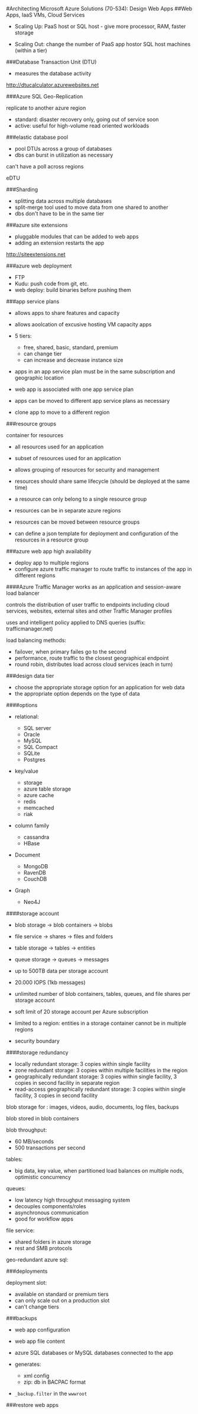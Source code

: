#Architecting Microsoft Azure Solutions (70-534): Design Web Apps
##Web Apps, IaaS VMs, Cloud Services

- Scaling Up: PaaS host or SQL host - give more processor, RAM, faster storage

- Scaling Out: change the number of PaaS app hostor SQL host machines (within a tier)

###Database Transaction Unit (DTU)

- measures the database activity

http://dtucalculator.azurewebsites.net

###Azure SQL Geo-Replication

replicate to another azure region

- standard: disaster recovery only, going out of service soon
- active: useful for high-volume read oriented workloads

###elastic database pool

- pool DTUs across a group of databases
- dbs can burst in utilization as necessary

can't have a poll across regions

eDTU

###Sharding

- splitting data across multiple databases
- split-merge tool used to move data from one shared to another
- dbs don't have to be in the same tier


###azure site extensions

- pluggable modules that can be added to web apps
- adding an extension restarts the app

http://siteextensions.net

###azure web deployment

- FTP
- Kudu: push code from git, etc.
- web deploy: build binaries before pushing them

###app service plans

- allows apps to share features and capacity
- allows aoolcation of excusive hosting VM capacity apps
- 5 tiers:
    * free, shared, basic, standard, premium
    * can change tier
    * can increase and decrease instance size
    
- apps in an app service plan must be in the same subscription and geographic location
- web app is associated with one app service plan
- apps can be moved to different app service plans as necessary
- clone app to move to a different region

###resource groups

container for resources

- all resources used for an application
- subset of resources used for an application
- allows grouping of resources for security and management
- resources should share same lifecycle (should be deployed at the same time)

- a resource can only belong to a single resource group
- resources can be in separate azure regions
- resources can be moved between resource groups
- can define a json template for deployment and configuration of the resources in a resource group

###azure web app high availability

- deploy app to multiple regions
- configure azure traffic manager to route traffic to instances of the app in different regions

####Azure Traffic Manager
works as an application and session-aware load balancer

controls the distribution of user traffic to endpoints including cloud services, websites, external sites and other Traffic Manager profiles

uses and intelligent policy applied to DNS queries (suffix: trafficmanager.net)

load balancing methods:

- failover, when primary failes go to the second
- performance, route traffic to the closest geographical endpoint
- round robin, distributes load across cloud services (each in turn)

###design data tier
- choose the appropriate storage option for an application for web data
- the appropriate option depends on the type of data

####options
- relational:
    * SQL server
    * Oracle
    * MySQL
    * SQL Compact
    * SQLite
    * Postgres
    
- key/value
    * storage
    * azure table storage
    * azure cache
    * redis
    * memcached
    * riak
- column family
    * cassandra
    * HBase
- Document
    * MongoDB
    * RavenDB
    * CouchDB
- Graph
    * Neo4J

####storage account

- blob storage -> blob containers -> blobs
- file service -> shares -> files and folders
- table storage -> tables -> entities
- queue storage -> queues -> messages

- up to 500TB data per storage account
- 20.000 IOPS (1kb messages)
- unlimited number of blob containers, tables, queues, and file shares per storage account
- soft limit of 20 storage account per Azure subscription
- limited to a region: entities in a storage container cannot be in multiple regions
- security boundary

####storage redundancy
- locally redundant storage: 3 copies within single facility
- zone redundant storage: 3 copies within multiple facilities in the region
- geographically redundant storage: 3 copies within single facility, 3 copies in second facility in separate region
- read-access geographically redundant storage: 3 copies within single facility, 3 copies in second facility

blob storage for : images, videos, audio, documents, log files, backups

blob stored in blob containers

blob throughput:

- 60 MB/seconds
- 500 transactions per second

tables:
- big data, key value, when partitioned load balances on multiple nods, optimistic concurrency

queues:
- low latency high throughput messaging system
- decouples components/roles
- asynchronous communication
- good for workflow apps

file service:
- shared folders in azure storage
- rest and SMB protocols

geo-redundant azure sql:

###deployments

deployment slot: 
- available on standard or premium tiers
- can only scale out on a production slot
- can't change tiers

###backups
- web app configuration
- web app file content
- azure SQL databases or MySQL databases connected to the app

- generates:
    * xml config
    * zip: db in BACPAC format
    
- `_backup.filter`  in the `wwwroot`

###restore web apps





